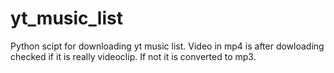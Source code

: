# yt_music_list
Python scipt for downloading yt music list. Video in mp4 is after dowloading checked if it is really videoclip. If not it is converted to mp3. 
